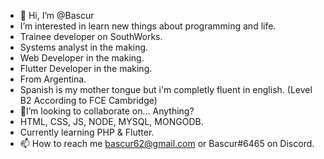 - 👋 Hi, I’m @Bascur
- I’m interested in learn new things about programming and life.
- Trainee developer on SouthWorks.
- Systems analyst in the making.
- Web Developer in the making.
- Flutter Developer in the making.
- From Argentina.
- Spanish is my mother tongue but i'm completly fluent in english. (Level B2 According to FCE Cambridge)
- 💞️I’m looking to collaborate on... Anything?
- HTML, CSS, JS, NODE, MYSQL, MONGODB.
- Currently learning PHP & Flutter.
- 📫 How to reach me bascur62@gmail.com or Bascur#6465 on Discord.

<!---
Bascur/Bascur is a ✨ special ✨ repository because its `README.md` (this file) appears on your GitHub profile.
You can click the Preview link to take a look at your changes.
--->
